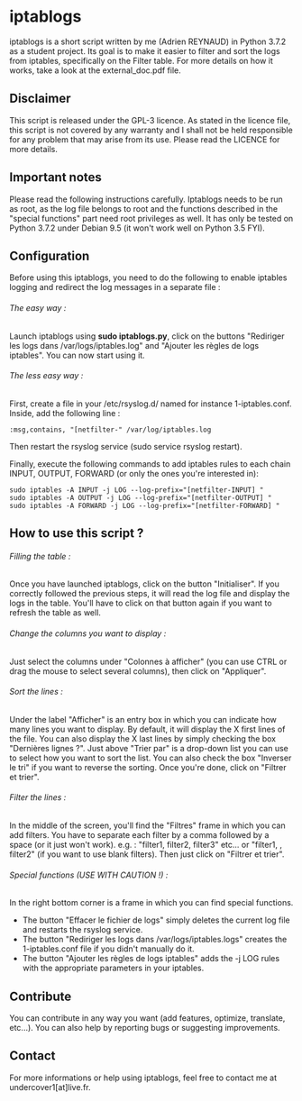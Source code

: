 # iptablogs
iptablogs is a short script written by me (Adrien REYNAUD) in Python 3.7.2 as a student project. Its goal is to make it easier to filter and sort the logs from iptables, specifically on the Filter table. For more details on how it works, take a look at the external_doc.pdf file.

## Disclaimer
This script is released under the GPL-3 licence. As stated in the licence file, this script is not covered by any warranty and I shall not be held responsible for any problem that may arise from its use.
Please read the LICENCE for more details.

## Important notes
Please read the following instructions carefully.
Iptablogs needs to be run as root, as the log file belongs to root and the functions described in the "special functions" part need root privileges as well. It has only be tested on Python 3.7.2 under Debian 9.5 (it won't work well on Python 3.5 FYI).

## Configuration
Before using this iptablogs, you need to do the following to enable iptables logging and redirect the log messages in a separate file :

###### The easy way : 
Launch iptablogs using **sudo iptablogs.py**, click on the buttons "Rediriger les logs dans /var/logs/iptables.log" and "Ajouter les règles de logs iptables". 
You can now start using it.

###### The less easy way :
First, create a file in your /etc/rsyslog.d/ named for instance 1-iptables.conf.
Inside, add the following line : 
```
:msg,contains, "[netfilter-" /var/log/iptables.log
```
Then restart the rsyslog service (sudo service rsyslog restart).

Finally, execute the following commands to add iptables rules to each chain INPUT, OUTPUT, FORWARD (or only the ones you're interested in):
```
sudo iptables -A INPUT -j LOG --log-prefix="[netfilter-INPUT] "
sudo iptables -A OUTPUT -j LOG --log-prefix="[netfilter-OUTPUT] "
sudo iptables -A FORWARD -j LOG --log-prefix="[netfilter-FORWARD] "
```

## How to use this script ?
###### Filling the table :
Once you have launched iptablogs, click on the button "Initialiser". If you correctly followed the previous steps, it will read the log file and display the logs in the table. You'll have to click on that button again if you want to refresh the table as well.

###### Change the columns you want to display : 
Just select the columns under "Colonnes à afficher" (you can use CTRL or drag the mouse to select several columns), then click on "Appliquer".

###### Sort the lines : 
Under the label "Afficher" is an entry box in which you can indicate how many lines you want to display. By default, it will display the X first lines of the file. You can also display the X last lines by simply checking the box "Dernières lignes ?".
Just above "Trier par" is a drop-down list you can use to select how you want to sort the list. You can also check the box "Inverser le tri" if you want to reverse the sorting.
Once you're done, click on "Filtrer et trier".

###### Filter the lines : 
In the middle of the screen, you'll find the "Filtres" frame in which you can add filters. You have to separate each filter by a comma followed by a space (or it just won't work). 
e.g. : "filter1, filter2, filter3" etc...
or "filter1, , filter2" (if you want to use blank filters).
Then just click on "Filtrer et trier".

###### Special functions (USE WITH CAUTION !) : 
In the right bottom corner is a frame in which you can find special functions.
- The button "Effacer le fichier de logs" simply deletes the current log file and restarts the rsyslog service.
- The button "Rediriger les logs dans /var/logs/iptables.logs" creates the 1-iptables.conf file if you didn't manually do it.
- The button "Ajouter les règles de logs iptables" adds the -j LOG rules with the appropriate parameters in your iptables.

## Contribute
You can contribute in any way you want (add features, optimize, translate, etc...). You can also help by reporting bugs or suggesting improvements.

## Contact
For more informations or help using iptablogs, feel free to contact me at undercover1[at]live.fr.
